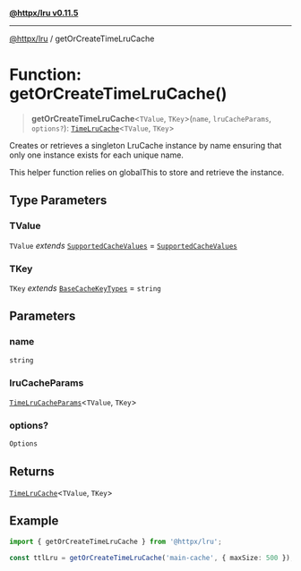 [**@httpx/lru v0.11.5**](../README.md)

***

[@httpx/lru](../README.md) / getOrCreateTimeLruCache

# Function: getOrCreateTimeLruCache()

> **getOrCreateTimeLruCache**\<`TValue`, `TKey`\>(`name`, `lruCacheParams`, `options?`): [`TimeLruCache`](../classes/TimeLruCache.md)\<`TValue`, `TKey`\>

Creates or retrieves a singleton LruCache instance by name
ensuring that only one instance exists for each unique name.

This helper function relies on globalThis to store and retrieve
the instance.

## Type Parameters

### TValue

`TValue` *extends* [`SupportedCacheValues`](../type-aliases/SupportedCacheValues.md) = [`SupportedCacheValues`](../type-aliases/SupportedCacheValues.md)

### TKey

`TKey` *extends* [`BaseCacheKeyTypes`](../type-aliases/BaseCacheKeyTypes.md) = `string`

## Parameters

### name

`string`

### lruCacheParams

[`TimeLruCacheParams`](../type-aliases/TimeLruCacheParams.md)\<`TValue`, `TKey`\>

### options?

`Options`

## Returns

[`TimeLruCache`](../classes/TimeLruCache.md)\<`TValue`, `TKey`\>

## Example

```typescript
import { getOrCreateTimeLruCache } from '@httpx/lru';

const ttlLru = getOrCreateTimeLruCache('main-cache', { maxSize: 500 });
```
